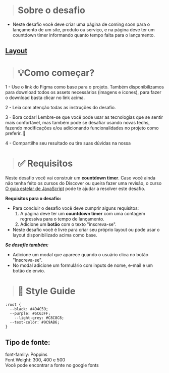 ># Sobre o desafio
- Neste desafio você deve criar uma página de coming soon para o lançamento de um site, produto ou serviço, e na página deve ter um countdown timer informando quanto tempo falta para o lançamento.

## [Layout](https://efficient-sloth-d85.notion.site/image/https%3A%2F%2Fs3-us-west-2.amazonaws.com%2Fsecure.notion-static.com%2F8eba0728-dd23-41f6-8dbf-404c4760481d%2FUntitled.png?id=ebc9e10b-b34d-431d-b88e-08190d529a0a&table=block&spaceId=08f749ff-d06d-49a8-a488-9846e081b224&width=2000&userId=&cache=v2)

># 💡**Como começar?**

1 - Use o link do Figma como base para o projeto. Também disponibilizamos para download todos os assets necessários (imagens e ícones), para fazer o download basta clicar no link acima.  

2 - Leia com atenção todas as instruções do desafio.

3 - Bora codar! Lembre-se que você pode usar as tecnologias que se sentir mais confortável, mas também pode se desafiar usando novas techs, fazendo modificações e/ou adicionando funcionalidades no projeto como preferir. 🚀

4 - Compartilhe seu resultado ou tire suas dúvidas na nossa

># ✅ Requisitos

Neste desafio você vai construir um **countdown timer**. Caso você ainda não tenha feito os cursos do Discover ou queira fazer uma revisão, o curso [O guia estelar de JavaScript](https://app.rocketseat.com.br/node/o-guia-estelar-de-java-script) pode te ajudar a resolver este desafio.

**Requisitos para o desafio:**

- Para concluir o desafio você deve cumprir alguns requisitos:
    1. A página deve ter um **countdown timer** com uma contagem regressiva para o tempo de lançamento.
    2. Adicione um **botão** com o texto "inscreva-se".
- Neste desafio você é livre para criar seu próprio layout ou pode usar o layout disponibilizado acima como base.

***Se desafie também:***

- Adicione um modal que aparece quando o usuário clica no botão "Inscreva-se".
- No modal adicione um formulário com inputs de nome, e-mail e um botão de envio.
># 🎨 Style Guide
```
:root {
  --black: #4D4C59;
  --purple: #6C63FF;
	--light-grey: #C8C8C8;
  --text-color: #9C9AB6;
}
```

## **Tipo de fonte:**
font-family: Poppins   
Font Weight: 300, 400 e 500   
Você pode encontrar a fonte no google fonts